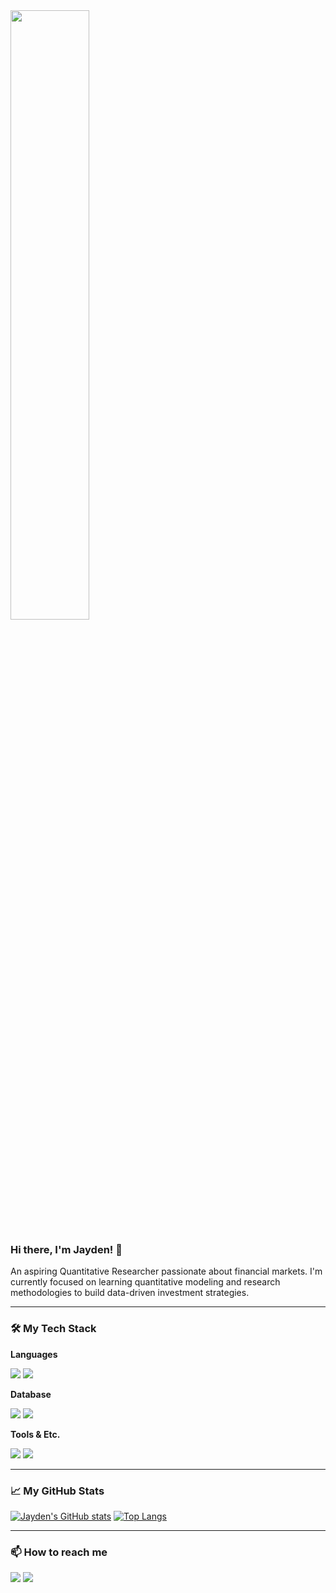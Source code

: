 <img src="https://i.pinimg.com/originals/f6/89/1c/f6891c3a87da774b32c3b1eb61657234.gif" width="50%"/>

### Hi there, I'm Jayden! 👋

<p>An aspiring Quantitative Researcher passionate about financial markets. I'm currently focused on learning quantitative modeling and research methodologies to build data-driven investment strategies.</p>

---

### **🛠️ My Tech Stack**
<div>
  <p><b>Languages</b></p>
  <img src="https://img.shields.io/badge/Python-3776AB?style=for-the-badge&logo=Python&logoColor=white">
  <img src="https://img.shields.io/badge/C-A8B9CC?style=for-the-badge&logo=C&logoColor=black">

  <p><b>Database</b></p>
  <img src="https://img.shields.io/badge/MySQL-4479A1?style=for-the-badge&logo=MySQL&logoColor=white">
  <img src="https://img.shields.io/badge/SQL-4479A1?style=for-the-badge&logo=SQL&logoColor=white">
  
  <p><b>Tools & Etc.</b></p>
  <img src="https://img.shields.io/badge/Git-F05032?style=for-the-badge&logo=Git&logoColor=white">
  <img src="https://img.shields.io/badge/GitHub-181717?style=for-the-badge&logo=GitHub&logoColor=white">
</div>

---

### **📈 My GitHub Stats**
[![Jayden's GitHub stats](https://github-readme-stats.vercel.app/api?username=Malrangbbobbi&show_icons=true&theme=radical)](https://github.com/anuraghazra/github-readme-stats)
[![Top Langs](https://github-readme-stats.vercel.app/api/top-langs/?username=Malrangbbobbi&layout=compact&theme=radical)](https://github.com/anuraghazra/github-readme-stats)

---

### **📫 How to reach me**
<p>
  <a href="mailto:your-email@example.com"><img src="https://img.shields.io/badge/Gmail-D14836?style=for-the-badge&logo=Gmail&logoColor=white"></a>
  <a href="https://your-blog-url.com"><img src="https://img.shields.io/badge/Blog-000000?style=for-the-badge&logo=Blogger&logoColor=white"></a>
</p>

<!--
**Malrangbbobbi/Malrangbbobbi** is a ✨ _special_ ✨ repository because its `README.md` (this file) appears on your GitHub profile.

Here are some ideas to get you started:

- 🔭 I’m currently working on ...
- 🌱 I’m currently learning ...
- 👯 I’m looking to collaborate on ...
- 🤔 I’m looking for help with ...
- 💬 Ask me about ...
- 📫 How to reach me: ...
- 😄 Pronouns: ...
- ⚡ Fun fact: ...
-->
